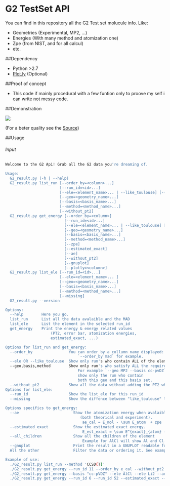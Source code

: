 G2 TestSet API
=============================

You can find in this repository all the G2 Test set molucule info.
Like:
  * Geometries (Experimental, MP2, ...)
  * Energies (With many method and atomization one)
  * Zpe (from NIST, and for all calcul)
  * etc.

##Dependency
* Python >2.7
* [Plot.ly](https://plot.ly/python/) (Optional)


##Proof of concept
* This code if mainly procedural with a few funtion only to proove my self i can write not messy code.


##Demonstration

![](http://giant.gfycat.com/TornJaggedAnemoneshrimp.gif)

(For a beter quality see the [Source](https://asciinema.org/api/asciicasts/15602))

##Usage

###### Input
```bash
Welcome to the G2 Api! Grab all the G2 data you're dreaming of.

Usage:
  G2_result.py (-h | --help)
  G2_result.py list_run [--order_by=<column>...]
                        [--run_id=<id>...]
                        [--ele=<element_name>... | --like_toulouse] [--all_children]
                        [--geo=<geometry_name>...]
                        [--basis=<basis_name>...]
                        [--method=<method_name>...]
                        [--without_pt2]
  G2_result.py get_energy [--order_by=<column>]
                          [--run_id=<id>...]
                          [--ele=<element_name>... | --like_toulouse] [--all_children]
                          [--geo=<geometry_name>...]
                          [--basis=<basis_name>...]
                          [--method=<method_name>...]
                          [--zpe]
                          [--estimated_exact]
                          [--ae]
                          [--without_pt2]
                          [--gnuplot]
                          [--plotly=<column>]
  G2_result.py list_ele [--run_id=<id>...]
                        [--ele=<element_name>... ]
                        [--geo=<geometry_name>...]
                        [--basis=<basis_name>...]
                        [--method=<method_name>...]
                        [--missing]
  G2_result.py --version

Options:
  --help        Here you go.
  list_run      List all the data avalaible and the MAD
  list_ele      List the element in the selected run_id
  get_energy    Print the energy & energy related values
                    (PT2, error bar, atomization energies,
                    estimated_exact, ...)

Options for list_run and get_energy:
  --order_by                You can order by a collumn name displayed:
                                `--order_by mad` for example.
  --ele OR --like_toulouse  Show only run's who contain ALL of the element required.
  --geo,basis,method        Show only run's who satisfy ALL the requirements.
                                For example `--geo MP2 --basis cc-pvDZ`
                                show only the run who contain
                                both this geo and this basis set.
  --without_pt2             Show all the data without adding the PT2 when avalaible.
Options for list_ele:
  --run_id                  Show the list_ele for this run_id
  --missing                 Show the diffence between "like_toulouse" list and "list_ele"

Options specifics to get_energy:
  --ae                        Show the atomization energy when avalaible
                                 (both theorical and experiment).
                                  ae_cal = E_mol - \sum E_atom  + zpe
  --estimated_exact           Show the estimated exact energy.
                                  E_est_exact = \sum E^{exact}_{atom} - zpe
  --all_children              Show all the children of the element
                                  Example for AlCl will show Al and Cl.
  --gnuplot                   Print the result in a GNUPLOT readable format.
  All the other               Filter the data or ordering it. See example.

Example of use:
  ./G2_result.py list_run --method 'CCSD(T)'
  ./G2_result.py get_energy --run_id 11 --order_by e_cal --without_pt2 --estimated_exact
  ./G2_result.py get_energy --basis "cc-pVDZ" --ele AlCl --ele Li2 --ae --order_by ae_diff
  ./G2_result.py get_energy --run_id 6 --run_id 52 --estimated_exact --plotly e_diff --like_toulouse --all_children
```